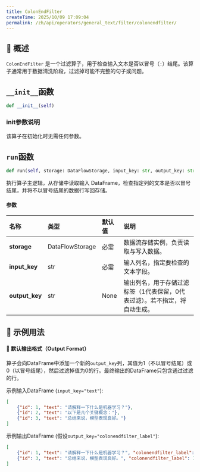 ```yaml
---
title: ColonEndFilter
createTime: 2025/10/09 17:09:04
permalink: /zh/api/operators/general_text/filter/colonendfilter/
---
```


## 📘 概述
`ColonEndFilter` 是一个过滤算子，用于检查输入文本是否以冒号（`:`）结尾。该算子通常用于数据清洗阶段，过滤掉可能不完整的句子或问题。

## `__init__`函数
```python
def __init__(self)
```
### init参数说明
该算子在初始化时无需任何参数。

## `run`函数
```python
def run(self, storage: DataFlowStorage, input_key: str, output_key: str = None)
```
执行算子主逻辑，从存储中读取输入 DataFrame，检查指定列的文本是否以冒号结尾，并将不以冒号结尾的数据行写回存储。

#### 参数
| 名称         | 类型              | 默认值 | 说明                                                         |
| :------------- | :---------------- | :------- | :----------------------------------------------------------- |
| **storage**    | DataFlowStorage   | 必需     | 数据流存储实例，负责读取与写入数据。                         |
| **input_key**  | str               | 必需     | 输入列名，指定要检查的文本字段。                             |
| **output_key** | str               | None     | 输出列名，用于存储过滤标签（1代表保留，0代表过滤）。若不指定，将自动生成。 |

## 🧠 示例用法

#### 🧾 默认输出格式（Output Format）
算子会向DataFrame中添加一个新的`output_key`列，其值为1（不以冒号结尾）或0（以冒号结尾），然后过滤掉值为0的行。最终输出的DataFrame只包含通过过滤的行。

示例输入DataFrame (`input_key="text"`):
```json
[
    {"id": 1, "text": "请解释一下什么是机器学习？"},
    {"id": 2, "text": "以下是几个关键概念："},
    {"id": 3, "text": "总结来说，模型表现良好。"}
]
```
示例输出DataFrame (假设`output_key="colonendfilter_label"`):
```json
[
    {"id": 1, "text": "请解释一下什么是机器学习？", "colonendfilter_label": 1},
    {"id": 3, "text": "总结来说，模型表现良好。", "colonendfilter_label": 1}
]
```
